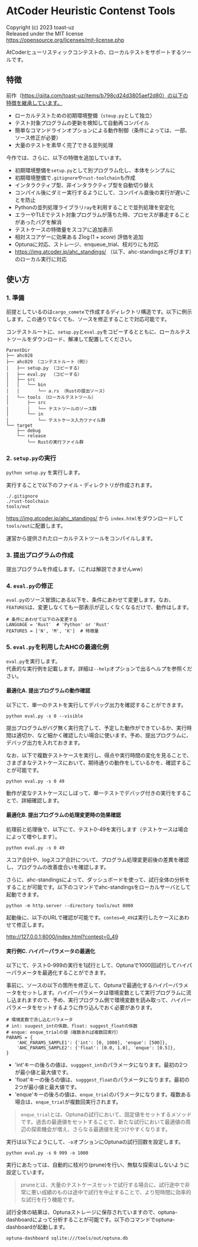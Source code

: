 # AtCoder Heuristic Contenst Tools

Copyright (c) 2023 toast-uz  
Released under the MIT license  
https://opensource.org/licenses/mit-license.php

AtCoderヒューリスティックコンテストの、ローカルテストをサポートするツールです。

## 特徴

前作（https://qiita.com/toast-uz/items/b798cd24d3805aef2d80）の以下の特徴を継承しています。

- ローカルテストための初期環境整備（`steup.py`として独立）
- テスト対象プログラムの更新を検知して自動再コンパイル
- 簡単なコマンドラインオプションによる動作制御（条件によっては、一部、ソース修正が必要）
- 大量のテストを素早く完了できる並列処理

今作では、さらに、以下の特徴を追加しています。

- 初期環境整備を`setup.py`として別プログラム化し、本体をシンプルに
- 初期環境整備で`.gitignore`や`rust-toolchain`も作成
- インタラクティブ型、非インタラクティブ型を自動切り替え
- コンパイル後にダミー実行するようにして、コンパイル直後の実行が遅いことを防止
- Pythonの並列処理ライブラリ`ray`を利用することで並列処理を安定化
- エラーやTLEでテスト対象プログラムが落ちた時、プロセスが暴走することがあったバグを解消
- テストケースの特徴量をスコアに追加表示
- 相対スコアゲーに効果ある $Σ\log(1+score)$ 評価を追加
- Optunaに対応、ストレージ、enqueue_trial、枝刈りにも対応
- https://img.atcoder.jp/ahc_standings/ （以下、ahc-standingsと呼びます）のローカル実行に対応

## 使い方

### 1. 準備

前提としているのは`cargo_comete`で作成するディレクトリ構造です。以下に例示します。この通りでなくても、ソースを修正することで対応可能です。

コンテストルートに、`setup.py`と`eval.py`をコピーするとともに、ローカルテストツールをダウンロード、解凍して配置してください。

```
ParentDir
├── ahc028
├── ahc029 （コンテストルート（例））
│   ├── setup.py （コピーする）
│   ├── eval.py  （コピーする）
│   ├── src
│   │   └── bin
│   │       └── a.rs （Rustの提出ソース）
│   └── tools （ローカルテストツール）
│       ├── src
│       │   └── テストツールのソース群
│       └── in
│           └── テストケース入力ファイル群
└── target
    ├── debug
    └── release
        └── Rustの実行ファイル群 
```

### 2. `setup.py`の実行

`python setup.py` を実行します。

実行することで以下のファイル・ディレクトリが作成されます。

```
./.gitignore
./rust-toolchain
tools/out
``````

https://img.atcoder.jp/ahc_standings/ から `index.html`をダウンロードして`tools/out`に配置します。

運営から提供されたローカルテストツールをコンパイルします。

### 3. 提出プログラムの作成

提出プログラムを作成します。（これは解説できませんww）

### 4. `eval.py`の修正

`eval.py`のソース冒頭にある以下を、条件にあわせて変更します。なお、`FEATURES`は、変更しなくても一部表示が正しくなくなるだけで、動作はします。

```
# 条件にあわせて以下のみ変更する
LANGUAGE = 'Rust'  # 'Python' or 'Rust'
FEATURES = ['N', 'M', 'K']  # 特徴量
```

### 5. `eval.py`を利用したAHCの最適化例

`eval.py`を実行します。  
代表的な実行例を記載します。詳細は`--help`オプションで出るヘルプを参照ください。

#### 最適化A. 提出プログラムの動作確認

以下にて、単一のテストを実行してデバッグ出力を確認することができます。

`python eval.py -s 0 --visible`

提出プログラムがバグ無く実行完了して、予定した動作ができているか、実行時間は適切か、など細かく確認したい場合に使います。予め、提出プログラムに、デバッグ出力を入れておきます。

なお、以下で複数テストケースを実行し、得点や実行時間の変化を見ることで、さまざまなテストケースにおいて、期待通りの動作をしているかを、確認することが可能です。

`python eval.py -s 0 49`

動作が変なテストケースにしぼって、単一テストでデバッグ付きの実行をすることで、詳細確認します。

#### 最適化B. 提出プログラムの処理変更時の効果確認

処理前と処理後で、以下にて、テスト0-49を実行します（テストケースは場合によって増やします）。

`python eval.py -s 0 49`

スコア合計や、logスコア合計について、プログラム処理変更前後の差異を確認し、プログラムの改善度合いを確認します。

さらに、ahc-standingsによって、ダッシュボードを使って、試行全体の分析をすることが可能です。以下のコマンドでahc-standingsをローカルサーバとして起動できます。

`python -m http.server --directory tools/out 8000`

起動後に、以下のURLで確認が可能です。`contes=0_49`は実行したケースにあわせて修正します。

http://127.0.0.1:8000/index.html?contest=0_49


#### 実行例C. ハイパーパラメータの最適化

以下にて、テスト0-999の実行を1試行として、Optunaで1000回試行してハイパーパラメータを最適化することができます。

事前に、ソースの以下の箇所を修正して、Optunaで最適化するハイパーパラメータをセットします。ハイパーパラメータは環境変数として実行プログラムに流し込まれますので、予め、実行プログラム側で環境変数を読み取って、ハイパーパラメータをセットするように作り込んでおく必要があります。

```
# 環境変数で流し込むパラメータ
# int: suugest_intの係数、float: suggest_floatの係数
# enque: enque_trialの値（複数あれば複数回実行）
PARAMS = {
    'AHC_PARAMS_SAMPLE1': {'int': [0, 1000], 'enque': [500]},
    'AHC_PARAMS_SAMPLE2': {'float': [0.0, 1.0], 'enque': [0.5]},
}
```

+ 'int'キーの後ろの値は、`sugggest_int`のパラメータになります。最初の2つが最小値と最大値です。
+ 'float'キーの後ろの値は、`sugggest_float`のパラメータになります。最初の2つが最小値と最大値です。
+ 'enque'キーの後ろの値は、`enque_trial`のパラメータになります。複数ある場合は、`enque_trial`が複数回実行されます。

> `enque_trial`とは、Optunaの試行において、固定値をセットするメソッドです。過去の最適値をセットすることで、新たな試行において最適値の周辺の探索機会が増え、さらなる最適値を見つけやすくなります。


実行は以下にようにして、`-o`オプションにOptunaの試行回数を設定します。

`python eval.py -s 0 999 -o 1000`

実行にあたっては、自動的に枝刈り(prune)を行い、無駄な探索はしないように設定しています。

> pruneとは、大量のテストケースセットで試行する場合に、試行途中で非常に悪い成績のものは途中で試行を中止することで、より短時間に効率的な試行を行う機能です。

試行全体の結果は、Optunaストレージに保存されていますので、optuna-dashboardによって分析することが可能です。以下のコマンドでoptuna-dashboardが起動します。

`optuna-dashboard sqlite:///tools/out/optuna.db`
